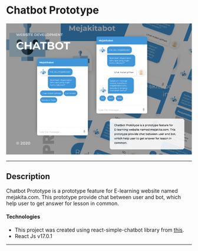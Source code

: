 # Chatbot Prototype

![Project Image](assets/image.png)

---

## Description

Chatbot Prototype is a prototype feature for E-learning website named mejakita.com. This prototype provide chat between user and bot, which help user to get answer for lesson in common.

#### Technologies

- This project was created using react-simple-chatbot library from [this](https://lucasbassetti.com.br/react-simple-chatbot/).
- React Js v17.0.1

---


